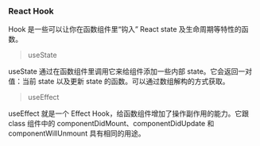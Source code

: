 ### React Hook

Hook 是一些可以让你在函数组件里“钩入” React state 及生命周期等特性的函数。

> useState

useState 通过在函数组件里调用它来给组件添加一些内部 state。它会返回一对值：当前 state 以及更新 state 的函数。可以通过数组解构的方式获取。

> useEffect

useEffect 就是一个 Effect Hook，给函数组件增加了操作副作用的能力。它跟 class 组件中的 componentDidMount、componentDidUpdate 和 componentWillUnmount 具有相同的用途。



